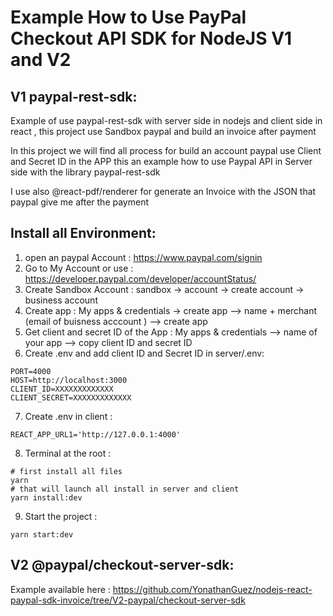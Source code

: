 # Example How to Use PayPal Checkout API SDK for NodeJS V1 and V2

## V1 paypal-rest-sdk:

Example of use paypal-rest-sdk with server side in nodejs and client side in react , this project use Sandbox paypal and build an invoice after payment

In this project we will find all process for build an account paypal use Client and Secret ID in the APP
this an example how to use Paypal API in Server side with the library paypal-rest-sdk

I use also @react-pdf/renderer for generate an Invoice with the JSON that paypal give me after the payment

## Install all Environment:

1. open an paypal Account : https://www.paypal.com/signin
2. Go to My Account or use : https://developer.paypal.com/developer/accountStatus/
3. Create Sandbox Account : sandbox -> account -> create account -> business account
4. Create app : My apps & credentials -> create app --> name + merchant (email of buisness acccount ) --> create app
5. Get client and secret ID of the App : My apps & credentials --> name of your app --> copy client ID and secret ID
6. Create .env and add client ID and Secret ID in server/.env:

```
PORT=4000
HOST=http://localhost:3000
CLIENT_ID=XXXXXXXXXXXXX
CLIENT_SECRET=XXXXXXXXXXXXX
```

7. Create .env in client :

```
REACT_APP_URL1='http://127.0.0.1:4000'
```

8. Terminal at the root :

```
# first install all files
yarn
# that will launch all install in server and client
yarn install:dev
```

9. Start the project :

```
yarn start:dev
```

## V2 @paypal/checkout-server-sdk:

Example available here :
https://github.com/YonathanGuez/nodejs-react-paypal-sdk-invoice/tree/V2-paypal/checkout-server-sdk


